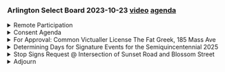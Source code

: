 ### Arlington Select Board 2023-10-23  [video](https://www.youtube.com/watch?v=SLFlhHBJJrw) [agenda](https://arlington.novusagenda.com/agendapublic/MeetingView.aspx?MeetingID=1907&MinutesMeetingID=-1&doctype=Agenda)

<details><summary>Remote Participation</summary> 
<details><summary>	 Eric Helmuth    - 218</summary>

> Good evening, calling to order this meeting of the Arlington Select Board on Monday, October 23rd. I am Select Board Chair Eric Helmuth. Tonight's meeting is being conducted in a hybrid format consistent with Chapter 2 of the Act of 2023 signed into law on March 29th, 2023, further extending certain COVID-19 measures regarding remote participation in public meetings until March 31st of 2025. Before we begin, please note the following. First, this meeting is being conducted both in the Select Board Chambers and over Zoom. It is being recorded and simultaneously broadcast on ACMI. Second, persons wishing to join the meeting by Zoom may find information on how to do so on the town's website. Persons participating by Zoom are reminded that you may be visible to others and that if you wish to participate, we ask you to provide your full name in the interest of developing a record of the meeting. If people in the Chamber wish to participate, we make the same request. Third, all participants are advised that people may be listening who do not provide comment and those persons are not asked to identify themselves. Both Zoom participants and people watching on ACMI can follow the posted agenda materials found on the town's website, specifically the Select Board Agendas and Minutes page.
</details></details>
<details><summary>Consent Agenda</summary> 
<details><summary>	 Eric Helmuth    - 122</summary>

> With that, we'll move to our first agenda item, which is the Consent Agenda. We have approval of the minutes of the meeting from September 11th, approval of the Arlington Open Studios lawn signs through November 12th from the ACA Arlington Center for the Arts, and a request for a special one-day beer and wine license on November 4th at the William and Robin's House for a private event from Donna Harmon. At this time, I will turn to the Board. Move approval. Second. All right. Any discussion? All right, on a motion to approve all three items in the Consent Agenda by Mr. Diggins and seconded by Mr. DiCorsi. All in favor, please say aye. Aye. Opposed?  It is unanimous.
</details></details>
<details><summary>For Approval: Common Victualler License The Fat Greek, 185 Mass Ave</summary> 
<details><summary>	 Eric Helmuth    - 71</summary>

> That takes us to item five, licenses and permits. We have for approval a common mitcheller license by the Fat Greek 185 Mass Ave, and I'm going to need some help with this name. We have Panagiotis, and I'm going to butcher this, I'm so sorry. Come up. Why don't you come up, sir, and tell us how to pronounce your name, and more importantly, tell us all about your business.
</details>
<details><summary>	 Panayiotis Panourgias - 19</summary>

> Yes, sir. Good evening. So, my name is Panagiotis Panagiotis, I go by Pano, which is a lot easier.
</details>
<details><summary>	 Eric Helmuth    - 32</summary>

> Welcome. We're delighted that you've chosen Arlington to do business. Please just give us a summary of what you hope to accomplish and anything you want us to know about your place.
</details>
<details><summary>	 Panayiotis Panourgias - 78</summary>

> Well, we're a fast, casual Greek restaurant. Our first location is in Haverhill, Massachusetts, and we learned about the location being available from the Arlington Bakery because we use them to make our baklava. They do great over there. And, yeah, that was, we worked with a landlord, and we came to Arlington. Arlington was one of the list of places that we were kind of looking to open up a second location, and it all came together.
</details>
<details><summary>	 Eric Helmuth    - 20</summary>

> Wonderful. Thank you very much. Thank you. I will turn to my colleagues for any questions or motions. Mrs. Mahan.
</details>
<details><summary>	 Diane Mahon - 123</summary>

> Thank you, Mr. Chairman. Thank you. First, I'd like to move approval. Got it. Thank you for not only expanding but coming to Arlington. I know a lot of people, there's been a lot of buzz on different lists, Facebook, old-fashioned email, things like that, that people are already talking about your restaurant coming, so that's exciting. And I know how difficult, we all do, how difficult the restaurant business is and the amount of time and effort you and your family, family by marriage as well as family by employees, have to contribute and put in. Absolutely. So thank you so much for choosing Arlington. I'm thrilled to hear that you're coming, and I wish you nothing but great success. Thank you.
</details>
<details><summary>	 Stephen DeCoursey - 45</summary>

> Thank you for having us. Second. Any further discussion? Mr. Gorski. Thank you, Mr. Chairman. Just a quick question. There's been a lot of anticipation since the sign went up. Just wondering when the opening date is, assuming you receive a favorable vote this evening.
</details>
<details><summary>	 Panayiotis Panourgias - 9</summary>

> Probably a little bit after Thanksgiving, end of November.
</details>
<details><summary>	 Stephen DeCoursey - 74</summary>

> Great. Okay. Well, best of luck to you, and the community is really excited to have you. I have to say, I'm afraid to call someone like you anything other than big and hefty because if I use the F word, you might get upset at me. I live in East Arlington. I look forward to visiting the place, hopefully many times. Just curious, why were you interested in Arlington? I'm sorry? Why Arlington?
</details>
<details><summary>	 Panayiotis Panourgias - 44</summary>

> Yeah. Well, it fit our criteria. We did have a few towns that we were thinking about opening up a second location, and we've always liked Arlington. Arlington was pretty high up on the list, and we were excited to find the place. Great.
</details>
<details><summary>	 Eric Helmuth    - 161</summary>

> Great. Well, not going to look a gift horse in the mouth, so thank you, and welcome to the town. Thank you so much. Thanks. Any further discussion from the Board? Okay. At this point, we'll make this a public hearing and invite any comments from the public about this application. First, do we see anybody on Zoom?  Seeing none, Mr. Chair. And if you are on Zoom, I forgot my spiel. If you are on Zoom and wish to comment during public comment period, please raise your hand in Zoom. We'll give people a moment to do that. Still seeing none. Very well. Anyone in the chamber wish to comment? All right. Here ends the public hearing. We have a motion to approve for Mrs. Mahan and seconded by Mr. Hurd. All in favor, please say aye. Aye. Opposed? Easy unanimous. Congratulations. Thank you again for choosing Arlington. We look forward to it. Thank you so much. Thank you.
</details></details>
<details><summary>Determining Days for Signature Events for the Semiquincentennial 2025</summary> 
<details><summary>	 Eric Helmuth    - 38</summary>

> This moves us to Item 6. Determining days for signature events at the semi-quincentennial. Did I say that right, Mr. Hurd? Semi-quincentennial. He's had a lot of practice. I want a semi-quincentennial song. That's what I'm waiting for.
</details>
<details><summary>	 John Hurd - 52</summary>

> I've got to say when I first started saying that word, I felt like it was a lot more difficult than it actually is. Maybe it was just me. I think it's just intimidating on the page. We have two guests. I'll let you introduce yourself. We know you both well. Welcome.
</details>
<details><summary>	 Katie Lussi - 28</summary>

> Thank you. My name is Katie Lussi. I'm your new economic development coordinator. It is today my two-month anniversary. Thank you for bearing with me. This is Angela.
</details>
<details><summary>	 Angela Olszewski and Katie Lussi - 78</summary>

> I'm Angela Olszewski. I'm the co-chair of the semi-quincentennial committee, also known as Arlington 250. I'm appearing tonight in that capacity. Although, I also chair ATED. Excellent. Feel free to tell us what you want us to know. Yes. At our last semi-quincentennial committee, also known as Arlington 250, which John sits on as well, we discussed the day and time in which we want to host our historical reenactment. Go ahead. We had some slides in there.
</details>
<details><summary>	 Eric Helmuth    - 138</summary>

> Can we put those on the screen just for the benefit of the public? Sorry about that. No, no. Please. I should have caught that first. Give Ms. Marr a moment to put that up so we have some time. In Ms. Marr's defense, I did not give her advance warning of that request. It's okay. Very good. Nothing fazes Ms. Marr. It's kind of like when you're doing a hearing or a deposition. They're like, can you pull up page 9 of exhibit 3, the middle graph? It's like, I wish you told me. You're like, of course. Or even in town meeting where we're going to be going at 8 o'clock tonight. That was promising. Perfect. Well done. My apologies. No, no. Please continue. Feel free to start over if I'm throwing you off your game.
</details>
<details><summary>	 Angela Olszewski and Katie Lussi - 805</summary>

> Yes. So we are focusing on 2025, not 2024, because that's going to be our official semi-quincentennial. There are a few different factors that we needed to consider when determining the day and time of the actual historical reenactment, primarily the historical reenactors who are completely volunteers, as well as public safety, and we have a few religious holidays. So just walking through day by day the weekend, that Saturday is going to be Lexington and Concord's historical reenactment, which takes away all of our resources for historical reenactors, and we wouldn't want to be competing on that day since it's going to be a very big day for Lexington and Concord in the area. Sunday, April 20th, is both Easter as well as the last day of Passover, and then Monday is Marathon Monday. We wanted to bring this before the board, partially because John suggested we do so, but also just to make sure that we are all doing this in support of each other because it's going to be a big public safety issue as well as a big logistical issue that will affect the town. One of our primary considerations, aside from the historical reenactor availability, is the fact that it's taking place on a religious holiday. So here we just highlighted the route that Jacob, one of our committee members who's organizing our historical reenactment, described to me as the ideal historical reenactment, which would start at Route 60 and Mass Ave and go all the way down to Mount Vernon Street with a bit taking place in front of the Jason Russell House. And I just wanted to highlight the various houses of worship. So right now we do have a tentative date and time for the historical reenactment, which would be Sunday, April 20th, at 2 p.m. They did look at—that was really the latest that the historical reenactors were able to do that. They looked at pushing it to 4 o'clock, but that would then conflict with another historical reenactment in Acton. So we do have this rough day and time, but just wanted to highlight some other considerations because we may get different amounts of audience depending on the day, and since we would need to be closing some streets, that may affect the houses of worship since that will be Easter Sunday. So just a few things that we wanted to highlight before the board in case they had any questions or concerns at this point in time. Yeah, and I attended the meeting on Saturday with the reenactors, and so there were three of us at that meeting who all attended Arlington 250. So there was Jacob, who's with the Minutemen, another reenactor, Ron from Maine, who had been on Zoom with us, who was very involved, and then I was there. And I can say they weighed everything that came from the committee and all the dates and their ability to get the reenactors, that Monday was going to be a problem because it's not a holiday for everyone. They really didn't want to do it the following weekend, which was one of our options. They really wanted to do it on that weekend. They definitely considered the religious issue, and somebody spoke who was, obviously it's just their group, but someone who is very Catholic, somebody who's Jewish, they went all that, as Katie said. They said 4 o'clock would be historically accurate, but they couldn't do it because of a conflict. And then I also really noted from them, and I think one of the things that just struck me personally is that when they talked about this is 2025, this isn't, it's not the bicentennial, but it's the next thing to the bicentennial. And Patriot's Day isn't really celebrated nationally very often, but in 2025 it will be, and particularly when you listen to the stories, and our theme is untold stories, somebody from Danvers, and so one of the people from Danvers, Jason Russell is sacred ground for them because they lost so many men that day. And so for the reenactors, this is a commemoration too. It's not just an event and a parade, and I think when we look at it that way, it's a very, very religiously significant day, but it's also, you know, that's the thing, it's something else that day, and it's telling the stories, and how Medford was there, somebody from Medford, he's like, when Revere came through, four riders went out, and they went up to the North Shore, and when they went up there, those men mustered, and they walked all the way down here to participate in the battle. So I just wanted to say they just said it's not any Sunday to them. It's significant. Thank you very much.
</details>
<details><summary>	 John Hurd - 476</summary>

> I will give the floor first to Mr. Hurd, our representative on the committee, and then to the rest of the board. Thank you. That was a very well placed presentation with the issues. Just for anyone in the public, and I think the board knows this, but the reason we're talking about 2025 right now is because, like you said, we're talking to reenactors and the other seasoned towns. It's a hard press right now to get all the planning for 2025 done in the next month or so as we have an intermunicipal agreement with a few other surrounding towns. And we've talked about this celebration for a few years now, and, you know, there was some talk about maybe pushing our reenactment to the following weekend, but we've really been targeting this weekend because this is when we're expecting a major influx of tourism. And Angela and I have been on the tourism committee for a few years, and we were always trying to spur some tourism in Arlington, but we're always sort of the forgotten neighbor. And Lexington and Concord have their big events on Saturday. Monday has plenty of issues with it, as was presented. And the reason I recommended bringing it to the board is there was talk amongst the committee about whether or not there would be an appetite to shut down the street and even have an event on Easter and the last day of Passover. But like we said, you know, this is going to be really the weekend when everyone's there. There's going to be people. They're going to be there until Monday because there's events all the way through Monday, so they have to do something on Sunday. You know, the hotels will be busy. There will be a lot of tourism. And while it's not ideal to do it on Sunday, it is really our opportunity to step in when, you know, the other cities and towns that are around us aren't doing their major events and say come to Arlington and come, you know, check out Arlington's businesses and restaurants and Arlington's history and untold stories. So, I mean, I was certainly supportive of it. I think it's a unique situation where we could, you know, obviously we can give plenty of notice to anyone that's affected by it. Some of the details can get worked out. We don't have to sit here today and say, all right, this is going to be the exact time frame. This is going to be the exact route. I think what we just wanted to bring this to the board to say is, is there an appetite amongst the board to host a large event on this day that happens to coincide with a couple of religious holidays and just get the board's thoughts on that.
</details>
<details><summary>	 Len Diggins - 413</summary>

> Mr. Dickens, I don't have a problem with it being on Sunday the 20th, but I'll put another idea out there because with respect to historical accuracy, for me, it isn't so much, I mean, the number of the date of the month as much as it is where the event appears in the week, you know. So, for me, for instance, 9-11 is always the second Tuesday of September. I mean, I know the date moves through the week, but for me it's like that was the second Tuesday of September. It's a weekday, and so I just kind of, regardless of what we're doing that day, I kind of just acknowledge it as having happened on that day. And in the case of April 19th, that was the third Wednesday of the month. And so I just put it out there as an idea because that would be the 16th. It would bring us ahead of everybody else. It's a weekday. We'd pretty much be leading off that set of celebrations. You know, you could kind of build a program around that, you know, from Monday through Wednesday, involve the schools in it. So I just put it out there as another idea, but I'm totally fine with going up to 20th. I can just respond to that because we had discussed heading off some of the other big towns, but it all has to do with availability of reenactors, and I think that wasn't, you know. It's also we want to do it when there's massive influx. We want to have an audience. It's like the first time that we're going to have this opportunity to have this major audience, and, you know, we don't know when people are coming in, but I think they're going to be there more on the weekend. And then, you know, a lot of the reenactors are local. Some of them come in, but, you know, they also are CPAs and lawyers. So, you know, depending. Yeah. So if you do it, you know, on a day that they're not, you know, looking to, you know, it's a pretty big event that we're trying to do. So I think just availability of reenactors and resources would be hot. Well, I appreciate the sentiment. I think it would be difficult if we didn't do it within that kind of time frame of the weekend. I'm fine with your current plan. Just put out the idea.
</details>
<details><summary>	 Diane Mahon - 22</summary>

> Mrs. Mahan. Were you going to make a motion for April 20th, 2025, or is this just a FYI to the board?
</details>
<details><summary>	 John Hurd - 96</summary>

> So I think we can move that we're supportive of that date. I don't think we're going to move. I think we'd have to have a more detailed plan to approve, and it's going to go back to the committee for more discussion. I had really recommended this to be put in front of the board just so we can go back to the board and tell the committee, you know, the board is amenable to having it on that date if that's the date that the committee chooses to put forth once plans are finalized.
</details>
<details><summary>	 Diane Mahon - 563</summary>

> Okay. And I'm definitely in support of that. And are we going to, since there will be lots of tourists around, I remember when I first was approaching Lexington 20 years ago, asking them, you know, how do you get all these tourists here? And they're like, how do you get all these restaurants in Arlington? You know, so there was friendly competition there. And the big thing that they highlighted was the bus companies, tour companies, places they could go and turn around. And the only place in Arlington at the time and probably still was Schwamm Mill. But I'm just wondering if I could just, I'm sure you've had conversation around this that we'll have this particular reenactment from Route 60. But will we also be highlighting, I'm not sure where Foot of the Rocks will be at that point, if that will be done over, Prince Hall Cemetery, of course, Jason Russell, Schwamm Mill, David Lansom Way. Like, so for those tourists that. And the big thing that Lexington would say to me besides the bus turnarounds and places for the buses to go, the other thing they said that they found through all their studies of marketing and things that work with tourists is people like to take pictures in front of things. And lots of our historical markers are literally, they were at the time. I hate to say headstones. But I know there was, and I'm assuming someone from the committee would follow up on. I know we voted, I think it was last year, maybe two years ago, five or six of the historic signs in Arlington that kind of fell to the wayside, like ones on the corner of Mass and I think Water Street that were designed. And Ms. Rope was also involved in this. So I'm sure you're going to also do that part to highlight people where they can go, because those are good things. And then the other thing is, which I'm sure you've done this or may be planning to do it, and I also don't know if it's an avenue that's available, but maybe sending a memo or information to, I'm not sure how active the Interfaith Committee is still in Arlington. I know they were very, very active years ago when I was involved with it. And it does, and I know around certain issues, like when the rabbi and his wife, his family home was subject to a fire, that group got revitalized, came together and had a community event. So I don't know if that is in terms of, you know, getting the word out on that day for whatever worship services. And I know in the past, I'm First Baptist on Mass Ave. right over here, that whenever things have occurred, I've never seen any of the houses of worship that do anything but try to help, but the big thing is getting the information. So I don't know if the Interfaith Committee is still coalesced and organized as it is, but it might be something you want to move around. And at this point, I think getting a sense of the board about April 20th, 2025, and then when it's more firmed up that that's the date, whenever you, Mr. Hurd, think it's appropriate, I'd be excited to hear about it. So thank you.
</details>
<details><summary>	 ? - 405</summary>

> Can I? Oh. Of course. Is there an opportunity here? Yes. Well, one, Angela, I know you're very excited to hear, you mentioned historical markers. That's something we've been talking about in trying to make them a little more engaging, if you will. And secondly, we haven't spoken to that specific committee, but we'll be doing our due diligence and engaging the different community stakeholders to make sure that we're doing a thorough job, making sure everyone's on the same page for such a big event. I'll also note that today I spoke with Captain Flynn to get started on an operations plan, even though it may be a little early, but we'll have that soon. Can I say something? Of course. So I just wanted to add, so we can't remember exactly which year it was, but I looked back, it might have been 2016. We did do the reenactment on Easter Sunday several years ago. And that was the thing, there was communication to the churches and making sure that it was timed so that everybody could be out of the churches and out of the area. So we'll definitely be doing that. And then they do want to do, as a dress rehearsal in 24, they'd like to do the reenactment at 2 on Sunday also. So that'll give us another opportunity, you know, to time. That would probably be a little different on Easter Sunday, but you just have to, so. Just one more thing, and I know this won't be a new plea, but just thinking ahead for the funding opportunities available to us. We're already tapping into the resources available on the state and federal level. But we definitely will need, you know, funding put available so we can really safely do this event at the level and scale that we really want to. Yeah, they'll be looking for the committee and the town to definitely be a very active participant to help do this. And that's what they know. You know, you're planning for the public safety. I just want to mention too, to Diane's point too, so, you know, we're talking about the markers. But we'll be planning, we're trying to get to work on having a full calendar for events in 24 and 25. And some of them will be community and some of them will be more driven, I think, toward people coming into town.
</details>
<details><summary>	 Stephen DeCoursey - 345</summary>

> Great. Any other comments from the board? Mr. DeCourso. Thank you, Mr. Chairman. Thank you for all the work looking into the different options. And, you know, as I look at it, I see the dilemma you have because the afternoon of the 19th to me would be ideal, but you've looked into that and there's not an option. So I'm open to hearing more on the 20th. And it seems like you've really thought it out. And I just want to encourage you, whatever support you need from us, we're here for that. Thank you. Thank you. You're pragmatic and so are we. I just want to check in with our town manager to see if you had any comments or observations. On a related note, Mr. Hurd mentioned earlier the potential for an intermunicipal agreement. I did meet with what I'll call the other battle road managers on Thursday of last week, Concord, Lexington, and Lincoln, and we are advancing. We're sort of ironing out the details of an intermunicipal agreement that would require this board's ratification. So if we can come to agreement on a number of items. It's largely geared towards shared consultancy so that we would be engaging the same consultant to work on like public relations, marketing, events management, and planning so that we have a more coordinated effort amongst the four communities. Obviously, what you're hearing tonight is sort of the first step of that, of understanding who's doing what and when. So you're not actively competing for not only the same eyes and ears, but the same re-enactors, so I do expect in one of the upcoming meetings for that to be back before the board for consideration. Thank you. Thank you. I think that battle road managers should at minimum be a t-shirt and possibly a rock band. I will note, we are going to be hosting the next regional meeting amongst all four towns, and that's going to be on Thursday, December 7th, and we'd love to have you guys attend. Very good. Thank you.
</details>
<details><summary>	 John Hurd - 212</summary>

> Mr. Hurd for a final comment? Yeah, I just, I know we all have to go downstairs, but to Mrs. Mahan's point about, point, Mrs. Mahan's point about events. I mean, the event we're talking about is kind of our, it's called our marquee event that we're really trying to get people, but we have an events committee as part of our, you know, a subcommittee of our semi-quintentennial committee, and we are coming up with different ways to highlight. Certainly, the Prince Hall Cemetery is something that's very unique to Arlington, and the other event, and it's my understanding that For the Rocks will be done, but it's going to be close, close enough, but we are going to have a number of events. So, we're not just trying to get people in for that one afternoon. We're trying to draw the crowds that whole few-day period that the crowds will be here and get them into our local businesses. So, stay tuned on that. Well, I'm glad for this discussion. I think it's important just for the board, but also the public's and awareness of Arlington's place in history, and what we're about to do to really bring that to the forefront. So, thank you all. All right. Thank you.
</details></details>
<details><summary>Stop Signs Request @ Intersection of Sunset Road and Blossom Street</summary> 
<details><summary>	 Eric Helmuth    - 68</summary>

> Our next Lexan-Fennel item is correspondence received. We have a stop signs request at the intersection of Sunset Road and Blossom Street by Leo Fu. Mr. Diggins?  Of that, and send it to the town manager. All right. Second. Any discussion? Motion to receive and refer to the town manager by Mr. Diggins, and seconded by Mr. Hurd. All in favor? Aye. Opposed?  Anonymous in that.
</details></details>
<details><summary>Adjourn</summary> 
<details><summary>	 Eric Helmuth    - 163</summary>

> All right. I do want to briefly check in with the board about our November 6th meeting. And this is really just a question. Mr. Diggins and I may do have a conflict, potential conflict that evening. And I guess my question to the board is, and to our staff, about the potential of rescheduling that meeting to the following Wednesday, the 8th, and if that would create any conflicts. I'm okay with that. I don't know how the gentleman to my left. You don't have any? I think that's fine. Anything with a thumbs up from the? I'm good. All right. To be determined, but I just wanted to get that input. So, all right. Thank you. Any brief announcements from the board and the staff? No. Okay. I will entertain a motion to adjourn. Motion to adjourn. Second. Motion to adjourn by Mrs. Mahan, seconded by Mr. Hurd. All in favor, please say aye. Aye. Opposed?  Unanimous, we are adjourned.
</details></details>